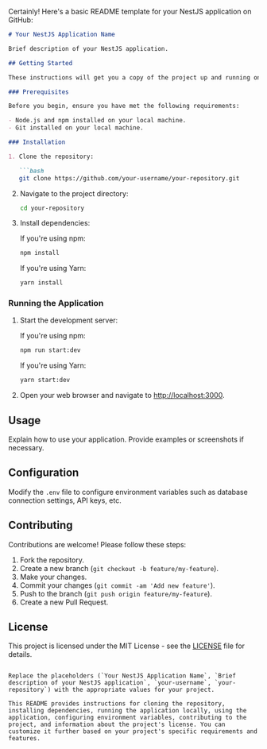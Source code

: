 Certainly! Here's a basic README template for your NestJS application on GitHub:

```markdown
# Your NestJS Application Name

Brief description of your NestJS application.

## Getting Started

These instructions will get you a copy of the project up and running on your local machine for development and testing purposes.

### Prerequisites

Before you begin, ensure you have met the following requirements:

- Node.js and npm installed on your local machine.
- Git installed on your local machine.

### Installation

1. Clone the repository:

   ```bash
   git clone https://github.com/your-username/your-repository.git
   ```

2. Navigate to the project directory:

   ```bash
   cd your-repository
   ```

3. Install dependencies:

   If you're using npm:

   ```bash
   npm install
   ```

   If you're using Yarn:

   ```bash
   yarn install
   ```

### Running the Application

1. Start the development server:

   If you're using npm:

   ```bash
   npm run start:dev
   ```

   If you're using Yarn:

   ```bash
   yarn start:dev
   ```

2. Open your web browser and navigate to [http://localhost:3000](http://localhost:3000).

## Usage

Explain how to use your application. Provide examples or screenshots if necessary.

## Configuration

Modify the `.env` file to configure environment variables such as database connection settings, API keys, etc.

## Contributing

Contributions are welcome! Please follow these steps:

1. Fork the repository.
2. Create a new branch (`git checkout -b feature/my-feature`).
3. Make your changes.
4. Commit your changes (`git commit -am 'Add new feature'`).
5. Push to the branch (`git push origin feature/my-feature`).
6. Create a new Pull Request.

## License

This project is licensed under the MIT License - see the [LICENSE](LICENSE) file for details.
```

Replace the placeholders (`Your NestJS Application Name`, `Brief description of your NestJS application`, `your-username`, `your-repository`) with the appropriate values for your project.

This README provides instructions for cloning the repository, installing dependencies, running the application locally, using the application, configuring environment variables, contributing to the project, and information about the project's license. You can customize it further based on your project's specific requirements and features.
